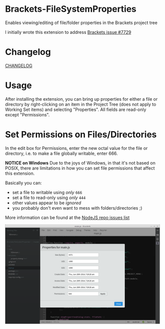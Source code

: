Brackets-FileSystemProperties
=============================

Enables viewing/editing of file/folder properties in the Brackets project tree

I initially wrote this extension to address [Brackets issue #7729](https://github.com/adobe/brackets/issues/7729)

Changelog
=========
[CHANGELOG](CHANGELOG.md)

Usage
=====
After installing the extension, you can bring up properties for either a file or directory by right-clicking on an item in the Project Tree (does not apply to Working Set items) and selecting "Properties".  All fields are read-only except "Permissions".

Set Permissions on Files/Directories
====================================
In the edit box for Permissions, enter the new octal value for the file or directory, i.e. to make a file globally writable, enter 666.

**NOTICE on Windows**
Due to the joys of Windows, in that it's not based on POSIX, there are limitations in how you can set file permissions that affect this extension.

Basically you can:
* set a file to writable using *only* `666`
* set a file to read-only using *only* `444`
* other values appear to be *ignored*
* you probably don't even want to mess with folders/directories ;)

More information can be found at the [NodeJS repo issues list](https://github.com/joyent/node/issues/4812)

![Screen Shot](brackets-filesystemproperties.png)
